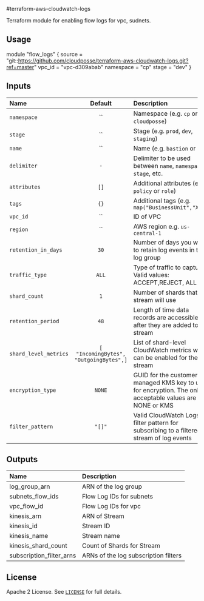 #terraform-aws-cloudwatch-logs

Terraform module for enabling flow logs for vpc, sudnets.

## Usage

module "flow_logs" {
  source = "git::https://github.com/cloudposse/terraform-aws-cloudwatch-logs.git?ref=master"
  vpc_id = "vpc-d309abab"
  namespace = "cp"
  stage     = "dev"
}

## Inputs

| Name                  |                Default                 | Description                                                                                             | Required |
|:----------------------|:--------------------------------------:|:--------------------------------------------------------------------------------------------------------|:--------:|
| `namespace`           |                   ``                   | Namespace (e.g. `cp` or `cloudposse`)                                                                   |   Yes    |
| `stage`               |                   ``                   | Stage (e.g. `prod`, `dev`, `staging`)                                                                   |   Yes    |
| `name`                |                   ``                   | Name  (e.g. `bastion` or `db`)                                                                          |    No    |
| `delimiter`           |                  `-`                   | Delimiter to be used between `name`, `namespace`, `stage`, etc.                                         |    No    |
| `attributes`          |                  `[]`                  | Additional attributes (e.g. `policy` or `role`)                                                         |    No    |
| `tags`                |                  `{}`                  | Additional tags  (e.g. `map("BusinessUnit","XYZ")`                                                      |    No    |
| `vpc_id`              |                   ``                   | ID of VPC                                                                                               |   Yes    |
| `region`              |                   ``                   | AWS region e.g. `us-central-1`                                                                          |    No    |
| `retention_in_days`   |                  `30`                  | Number of days you want to retain log events in the log group                                           |    No    |
| `traffic_type`        |                 `ALL`                  | Type of traffic to capture. Valid values: ACCEPT,REJECT, ALL                                            |    No    |
| `shard_count`         |                  `1`                   | Number of shards that the stream will use                                                               |    No    |
| `retention_period`    |                  `48`                  | Length of time data records are accessible after they are added to the stream                           |    No    |
| `shard_level_metrics` | `[ "IncomingBytes", "OutgoingBytes",]` | List of shard-level CloudWatch metrics which can be enabled for the stream                              |    No    |
| `encryption_type`     |                 `NONE`                 | GUID for the customer-managed KMS key to use for encryption. The only acceptable values are NONE or KMS |    No    |
| `filter_pattern`      |                 `"[]"`                 | Valid CloudWatch Logs filter pattern for subscribing to a filtered stream of log events                 |    No    |




## Outputs

| Name                     | Description                          |
|:-------------------------|:-------------------------------------|
| log_group_arn            | ARN of the log group                 |
| subnets_flow_ids         | Flow Log IDs for subnets             |
| vpc_flow_id              | Flow Log IDs for vpc                 |
| kinesis_arn              | ARN of Stream                        |
| kinesis_id               | Stream ID                            |
| kinesis_name             | Stream name                          |
| kinesis_shard_count      | Count of Shards for Stream           |
| subscription_filter_arns | ARNs of the log subscription filters |

## License

Apache 2 License. See [`LICENSE`](LICENSE) for full details.
